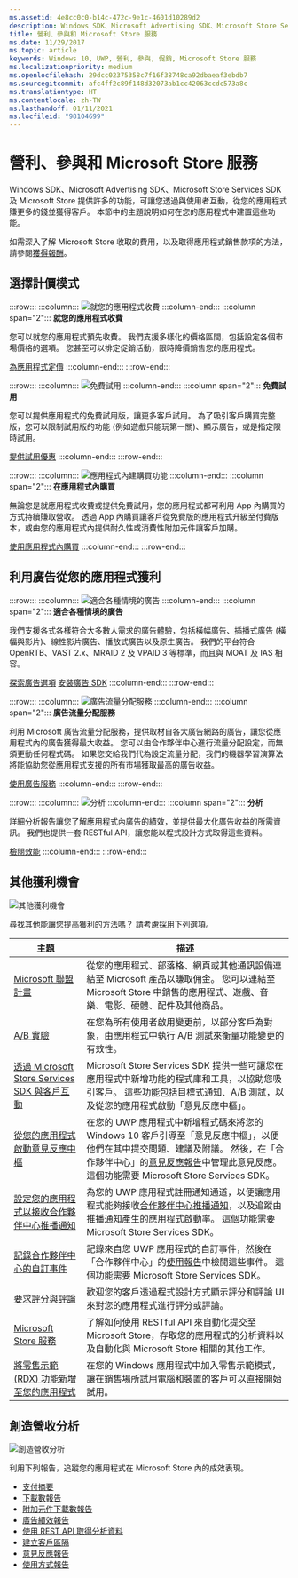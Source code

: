 ```yaml
---
ms.assetid: 4e8cc0c0-b14c-472c-9e1c-4601d10289d2
description: Windows SDK、Microsoft Advertising SDK、Microsoft Store Services SDK 及 Microsoft Store 提供許多功能，可讓您透過應用程式賺更多的錢，並讓客戶透過吸引您的使用者來獲利。
title: 營利、參與和 Microsoft Store 服務
ms.date: 11/29/2017
ms.topic: article
keywords: Windows 10, UWP, 營利, 參與, 促銷, Microsoft Store 服務
ms.localizationpriority: medium
ms.openlocfilehash: 29dcc02375358c7f16f38748ca92dbaeaf3ebdb7
ms.sourcegitcommit: afc4ff2c89f148d32073ab1cc42063ccdc573a8c
ms.translationtype: HT
ms.contentlocale: zh-TW
ms.lasthandoff: 01/11/2021
ms.locfileid: "98104699"
---
```

# <a name="monetization-engagement-and-store-services"></a>營利、參與和 Microsoft Store 服務

Windows SDK、Microsoft Advertising SDK、Microsoft Store Services SDK 及 Microsoft Store 提供許多的功能，可讓您透過與使用者互動，從您的應用程式賺更多的錢並獲得客戶。 本節中的主題說明如何在您的應用程式中建置這些功能。

如需深入了解 Microsoft Store 收取的費用，以及取得應用程式銷售款項的方法，請參閱[獲得報酬](/partner-center/marketplace-get-paid)。

## <a name="choose-a-pricing-model"></a>選擇計價模式

:::row:::
    :::column:::
        ![就您的應用程式收費](images/pricing-charge-price.png)
    :::column-end:::
    :::column span="2":::
**就您的應用程式收費**

您可以就您的應用程式預先收費。 我們支援多樣化的價格區間，包括設定各個市場價格的選項。 您甚至可以排定促銷活動，限時降價銷售您的應用程式。

[為應用程式定價](../publish/set-app-pricing-and-availability.md)
    :::column-end:::
:::row-end:::

:::row:::
    :::column:::
        ![免費試用](images/pricing-free-trial.png)
    :::column-end:::
    :::column span="2":::
**免費試用**

您可以提供應用程式的免費試用版，讓更多客戶試用。 為了吸引客戶購買完整版，您可以限制試用版的功能 (例如遊戲只能玩第一關)、顯示廣告，或是指定限時試用。

[提供試用優惠](in-app-purchases-and-trials.md)
    :::column-end:::
:::row-end:::

:::row:::
    :::column:::
        ![應用程式內建購買功能](images/pricing-in-app-purchases.png)
    :::column-end:::
    :::column span="2":::
**在應用程式內購買**

無論您是就應用程式收費或提供免費試用，您的應用程式都可利用 App 內購買的方式持續賺取營收。 透過 App 內購買讓客戶從免費版的應用程式升級至付費版本，或由您的應用程式內提供耐久性或消費性附加元件讓客戶加購。

[使用應用程式內購買](in-app-purchases-and-trials.md)
    :::column-end:::
:::row-end:::

## <a name="monetize-your-app-with-ads"></a>利用廣告從您的應用程式獲利

:::row:::
    :::column:::
        ![適合各種情境的廣告](images/monetize-ads-every-context.png)
    :::column-end:::
    :::column span="2":::
**適合各種情境的廣告**

我們支援各式各樣符合大多數人需求的廣告體驗，包括橫幅廣告、插播式廣告 (橫幅與影片)、線性影片廣告、播放式廣告以及原生廣告。 我們的平台符合 OpenRTB、VAST 2.x、MRAID 2 及 VPAID 3 等標準，而且與 MOAT 及 IAS 相容。

[探索廣告選項]()
[安裝廣告 SDK](https://marketplace.visualstudio.com/items?itemName=AdMediator.MicrosoftAdvertisingSDK)
    :::column-end:::
:::row-end:::

:::row:::
    :::column:::
        ![廣告流量分配服務](images/monetize-ad-mediation-service.png)
    :::column-end:::
    :::column span="2":::
**廣告流量分配服務**

利用 Microsoft 廣告流量分配服務，提供取材自各大廣告網路的廣告，讓您從應用程式內的廣告獲得最大收益。 您可以由合作夥伴中心進行流量分配設定，而無須更動任何程式碼。 如果您交給我們代為設定流量分配，我們的機器學習演算法將能協助您從應用程式支援的所有市場獲取最高的廣告收益。

[使用廣告服務](https://blogs.windows.com/windowsdeveloper/2017/05/08/announcing-microsofts-ad-mediation-service/)
    :::column-end:::
:::row-end:::

:::row:::
    :::column:::
        ![分析](images/monetize-analytics-pie-chart.png)
    :::column-end:::
    :::column span="2":::
**分析**

詳細分析報告讓您了解應用程式內廣告的績效，並提供最大化廣告收益的所需資訊。 我們也提供一套 RESTful API，讓您能以程式設計方式取得這些資料。

[檢閱效能](../publish/advertising-performance-report.md)
    :::column-end:::
:::row-end:::

## <a name="other-monetization-opportunities"></a>其他獲利機會

![其他獲利機會](images/monetize-other-opportunities.png)

尋找其他能讓您提高獲利的方法嗎？ 請考慮採用下列選項。

 主題                | 描述                 |
|--------------------|-----------------------------|
| [Microsoft 聯盟計畫](https://www.microsoftaffiliates.com/) | 從您的應用程式、部落格、網頁或其他通訊設備連結至 Microsoft 產品以賺取佣金。 您可以連結至 Microsoft Store 中銷售的應用程式、遊戲、音樂、電影、硬體、配件及其他商品。
| [A/B 實驗](./run-app-experiments-with-a-b-testing.md) | 在您為所有使用者啟用變更前，以部分客戶為對象，由應用程式中執行 A/B 測試來衡量功能變更的有效性。
| [透過 Microsoft Store Services SDK 與客戶互動](microsoft-store-services-sdk.md) | Microsoft Store Services SDK 提供一些可讓您在應用程式中新增功能的程式庫和工具，以協助您吸引客戶。 這些功能包括目標式通知、A/B 測試，以及從您的應用程式啟動「意見反應中樞」。
| [從您的應用程式啟動意見反應中樞](launch-feedback-hub-from-your-app.md) | 在您的 UWP 應用程式中新增程式碼來將您的 Windows 10 客戶引導至「意見反應中樞」，以便他們在其中提交問題、建議及附議。 然後，在「合作夥伴中心」的[意見反應報告](../publish/feedback-report.md)中管理此意見反應。 這個功能需要 Microsoft Store Services SDK。 
| [設定您的應用程式以接收合作夥伴中心推播通知](configure-your-app-to-receive-dev-center-notifications.md) | 為您的 UWP 應用程式註冊通知通道，以便讓應用程式能夠接收[合作夥伴中心推播通知](../publish/send-push-notifications-to-your-apps-customers.md)，以及追蹤由推播通知產生的應用程式啟動率。 這個功能需要 Microsoft Store Services SDK。
| [記錄合作夥伴中心的自訂事件](log-custom-events-for-dev-center.md) | 記錄來自您 UWP 應用程式的自訂事件，然後在「合作夥伴中心」的[使用報告](../publish/usage-report.md)中檢閱這些事件。 這個功能需要 Microsoft Store Services SDK。
| [要求評分與評論](request-ratings-and-reviews.md) | 歡迎您的客戶透過程式設計方式顯示評分和評論 UI 來對您的應用程式進行評分或評論。
| [Microsoft Store 服務](using-windows-store-services.md) | 了解如何使用 RESTful API 來自動化提交至 Microsoft Store，存取您的應用程式的分析資料以及自動化與 Microsoft Store 相關的其他工作。
| [將零售示範 (RDX) 功能新增至您的應用程式](retail-demo-experience.md) | 在您的 Windows 應用程式中加入零售示範模式，讓在銷售場所試用電腦和裝置的客戶可以直接開始試用。

## <a name="monetization-analytics"></a>創造營收分析

![創造營收分析](images/monetize-analytics.png)

利用下列報告，追蹤您的應用程式在 Microsoft Store 內的成效表現。

- [支付摘要](/partner-center/payout-statement)
- [下載數報告](../publish/acquisitions-report.md)
- [附加元件下載數報告](../publish/add-on-acquisitions-report.md)
- [廣告績效報告](../publish/advertising-performance-report.md)
- [使用 REST API 取得分析資料](access-analytics-data-using-windows-store-services.md)
- [建立客戶區隔](../publish/create-customer-segments.md)
- [意見反應報告](../publish/feedback-report.md)
- [使用方式報告](../publish/usage-report.md)